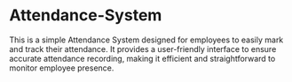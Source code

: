 # Attendance-System
This is a simple Attendance System designed for employees to easily mark and track their attendance. It provides a user-friendly interface to ensure accurate attendance recording, making it efficient and straightforward to monitor employee presence.
